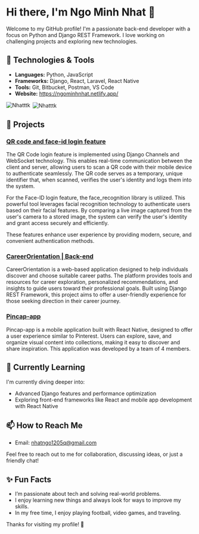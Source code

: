 # Hi there, I'm Ngo Minh Nhat 👋


Welcome to my GitHub profile! I'm a passionate back-end developer with a focus on Python and Django REST Framework. I love working on challenging projects and exploring new technologies.

## 🔧 Technologies & Tools

- **Languages:** Python, JavaScript
- **Frameworks:** Django, React, Laravel, React Native
- **Tools:** Git, Bitbucket, Postman, VS Code
- **Website:** https://ngominhnhat.netlify.app/
<p><img align="left" src="https://github-readme-stats.vercel.app/api/top-langs?username=Nhatttk&show_icons=true&locale=en&layout=compact" alt="Nhatttk" /></p>

<p>&nbsp;<img align="center" src="https://github-readme-stats.vercel.app/api?username=Nhatttk&show_icons=true&locale=en" alt="Nhatttk" /></p>

## 🚀 Projects

### [QR code and face-id login feature](https://github.com/Nhatttk/QR-code-and-face-id-login-feature)
The QR Code login feature is implemented using Django Channels and WebSocket technology. This enables real-time communication between the client and server, allowing users to scan a QR code with their mobile device to authenticate seamlessly. The QR code serves as a temporary, unique identifier that, when scanned, verifies the user's identity and logs them into the system.

For the Face-ID login feature, the face_recognition library is utilized. This powerful tool leverages facial recognition technology to authenticate users based on their facial features. By comparing a live image captured from the user's camera to a stored image, the system can verify the user's identity and grant access securely and efficiently.

These features enhance user experience by providing modern, secure, and convenient authentication methods.

### [CareerOrientation | Back-end](https://github.com/Nhatttk/CareerOrientation) 
CareerOrientation is a web-based application designed to help individuals discover and choose suitable career paths. The platform provides tools and resources for career exploration, personalized recommendations, and insights to guide users toward their professional goals. Built using Django REST Framework, this project aims to offer a user-friendly experience for those seeking direction in their career journey.


### [Pincap-app](https://github.com/Nhatttk/Pincap)
Pincap-app is a mobile application built with React Native, designed to offer a user experience similar to Pinterest. Users can explore, save, and organize visual content into collections, making it easy to discover and share inspiration. This application was developed by a team of 4 members.


## 🌱 Currently Learning

I'm currently diving deeper into:
- Advanced Django features and performance optimization
- Exploring front-end frameworks like React and mobile app development with React Native

## 📫 How to Reach Me

- Email: [nhatngo1205q@gmail.com](mailto:nhatngo1205q@gmail.com)

Feel free to reach out to me for collaboration, discussing ideas, or just a friendly chat!

## ✨ Fun Facts

- I’m passionate about tech and solving real-world problems.
- I enjoy learning new things and always look for ways to improve my skills.
- In my free time, I enjoy playing football, video games, and traveling.

Thanks for visiting my profile! 🙌
